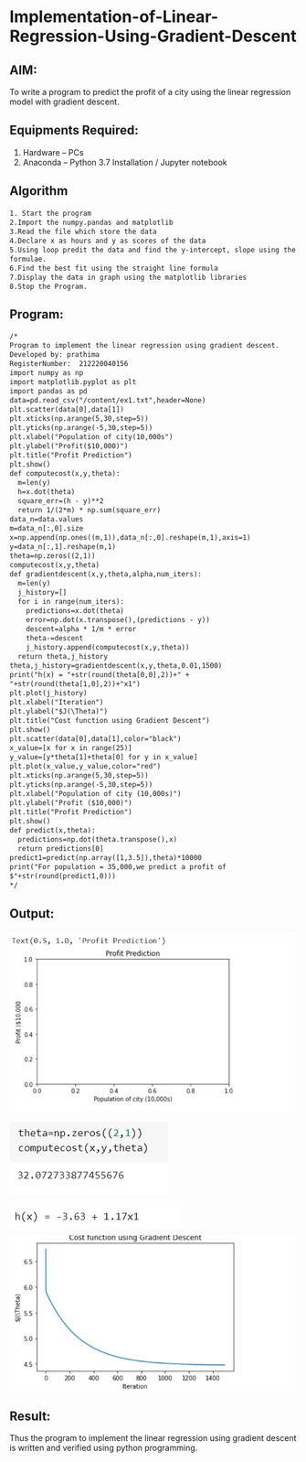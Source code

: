 # Implementation-of-Linear-Regression-Using-Gradient-Descent

## AIM:
To write a program to predict the profit of a city using the linear regression model with gradient descent.

## Equipments Required:
1. Hardware – PCs
2. Anaconda – Python 3.7 Installation / Jupyter notebook

## Algorithm
```
1. Start the program
2.Import the numpy.pandas and matplotlib
3.Read the file which store the data
4.Declare x as hours and y as scores of the data
5.Using loop predit the data and find the y-intercept, slope using the formulae.
6.Find the best fit using the straight line formula
7.Display the data in graph using the matplotlib libraries
8.Stop the Program.
```
## Program:
```
/*
Program to implement the linear regression using gradient descent.
Developed by: prathima
RegisterNumber:  212220040156
import numpy as np
import matplotlib.pyplot as plt
import pandas as pd
data=pd.read_csv("/content/ex1.txt",header=None)
plt.scatter(data[0],data[1])
plt.xticks(np.arange(5,30,step=5))
plt.yticks(np.arange(-5,30,step=5))
plt.xlabel("Population of city(10,000s")
plt.ylabel("Profit($10,000)")
plt.title("Profit Prediction")
plt.show()
def computecost(x,y,theta):
  m=len(y)
  h=x.dot(theta)
  square_err=(h - y)**2
  return 1/(2*m) * np.sum(square_err)
data_n=data.values
m=data_n[:,0].size
x=np.append(np.ones((m,1)),data_n[:,0].reshape(m,1),axis=1)
y=data_n[:,1].reshape(m,1)
theta=np.zeros((2,1))
computecost(x,y,theta)
def gradientdescent(x,y,theta,alpha,num_iters):
  m=len(y)
  j_history=[]
  for i in range(num_iters):
    predictions=x.dot(theta)
    error=np.dot(x.transpose(),(predictions - y))
    descent=alpha * 1/m * error
    theta-=descent
    j_history.append(computecost(x,y,theta))
  return theta,j_history
theta,j_history=gradientdescent(x,y,theta,0.01,1500)
print("h(x) = "+str(round(theta[0,0],2))+" + "+str(round(theta[1,0],2))+"x1")
plt.plot(j_history)
plt.xlabel("Iteration")
plt.ylabel("$J(\Theta)")
plt.title("Cost function using Gradient Descent")
plt.show()
plt.scatter(data[0],data[1],color="black")
x_value=[x for x in range(25)]
y_value=[y*theta[1]+theta[0] for y in x_value]
plt.plot(x_value,y_value,color="red")
plt.xticks(np.arange(5,30,step=5))
plt.yticks(np.arange(-5,30,step=5))
plt.xlabel("Population of city (10,000s)")
plt.ylabel("Profit ($10,000)")
plt.title("Profit Prediction")
plt.show()
def predict(x,theta):
  predictions=np.dot(theta.transpose(),x)
  return predictions[0]
predict1=predict(np.array([1,3.5]),theta)*10000
print("For population = 35,000,we predict a profit of $"+str(round(predict1,0)))
*/
```

## Output:
![image](https://github.com/prathima2002/Implementation-of-Linear-Regression-Using-Gradient-Descent/blob/b98f95a15d54775da8aade71d4223f854a94b123/WhatsApp%20Image%202022-10-31%20at%2009.39.25.jpeg)

![image](https://github.com/prathima2002/Implementation-of-Linear-Regression-Using-Gradient-Descent/blob/42ba373b32ba01cd6439d918d3eaa265f1d4d5b3/WhatsApp%20Image%202022-10-31%20at%2009.40.03.jpeg)

![image](https://github.com/prathima2002/Implementation-of-Linear-Regression-Using-Gradient-Descent/blob/c55268f73b68a6ce4487a4d7ff3b539c0ba3df35/WhatsApp%20Image%202022-10-31%20at%2009.40.38.jpeg)

![image](https://github.com/prathima2002/Implementation-of-Linear-Regression-Using-Gradient-Descent/blob/f159bfacaca06c237e1d0ee6393d18c0be39db89/WhatsApp%20Image%202022-10-31%20at%2009.41.02.jpeg)

## Result:
Thus the program to implement the linear regression using gradient descent is written and verified using python programming.
